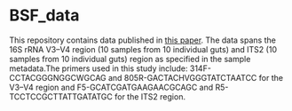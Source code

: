 # BSF_data
This repository contains data published in [this paper](https://www.frontiersin.org/articles/10.3389/fmicb.2021.635881/full?&utm_source=Email_to_authors_&utm_medium=Email&utm_content=T1_11.5e1_author&utm_campaign=Email_publication&field=&journalName=Frontiers_in_Microbiology&id=635881). The data spans the 16S rRNA V3–V4 region (10 samples from 10 individual guts) and ITS2 (10 samples from 10 individual guts) region as specified in the sample metadata.The primers used in this study include:   314F-CCTACGGGNGGCWGCAG and 805R-GACTACHVGGGTATCTAATCC for the V3–V4 region and F5-GCATCGATGAAGAACGCAGC and R5-TCCTCCGCTTATTGATATGC for the ITS2 region.
